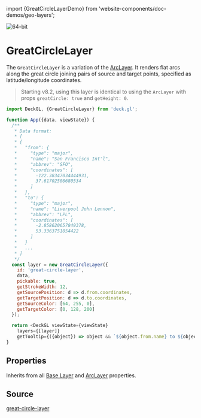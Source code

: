 import {GreatCircleLayerDemo} from 'website-components/doc-demos/geo-layers';

<GreatCircleLayerDemo />

<p class="badges">
  <img src="https://img.shields.io/badge/64--bit-support-blue.svg?style=flat-square" alt="64-bit" />
</p>

# GreatCircleLayer

The `GreatCircleLayer` is a variation of the [ArcLayer](/docs/layers/arc-layer.md). It renders flat arcs along the great circle joining pairs of source and target points,
specified as latitude/longitude coordinates.

> Starting v8.2, using this layer is identical to using the `ArcLayer` with props `greatCircle: true` and `getHeight: 0`.


```js
import DeckGL, {GreatCircleLayer} from 'deck.gl';

function App({data, viewState}) {
  /**
   * Data format:
   * [
   * {
   *   "from": {
   *     "type": "major",
   *     "name": "San Francisco Int'l",
   *     "abbrev": "SFO",
   *     "coordinates": [
   *       -122.38347034444931,
   *       37.61702508680534
   *     ]
   *   },
   *   "to": {
   *     "type": "major",
   *     "name": "Liverpool John Lennon",
   *     "abbrev": "LPL",
   *     "coordinates": [
   *       -2.858620657849378,
   *       53.3363751054422
   *     ]
   *   }
   *   ...
   * ]
   */
  const layer = new GreatCircleLayer({
    id: 'great-circle-layer',
    data,
    pickable: true,
    getStrokeWidth: 12,
    getSourcePosition: d => d.from.coordinates,
    getTargetPosition: d => d.to.coordinates,
    getSourceColor: [64, 255, 0],
    getTargetColor: [0, 128, 200]
  });

  return <DeckGL viewState={viewState}
    layers={[layer]}
    getTooltip={({object}) => object && `${object.from.name} to ${object.to.name}`} />;
}
```

## Properties

Inherits from all [Base Layer](/docs/api-reference/layer.md) and [ArcLayer](/docs/layers/arc-layer.md) properties.

## Source

[great-circle-layer](https://github.com/visgl/deck.gl/tree/master/modules/geo-layers/src/great-circle-layer)
